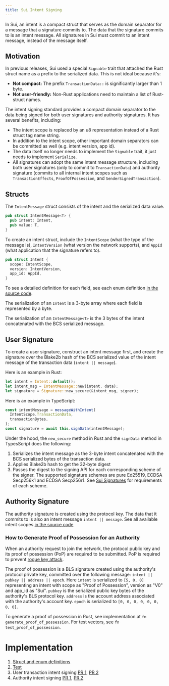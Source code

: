 ```yaml
---
title: Sui Intent Signing
---
```


In Sui, an intent is a compact struct that serves as the domain separator for a message that a signature commits to. The data that the signature commits to is an intent message. All signatures in Sui must commit to an intent message, instead of the message itself.

## Motivation

In previous releases, Sui used a special `Signable` trait that attached the Rust struct name as a prefix to the serialized data. This is not ideal because it's:
 * **Not compact:** The prefix `TransactionData::` is significantly larger than 1 byte.
 * **Not user-friendly:** Non-Rust applications need to maintain a list of Rust-struct names.

The intent signing standard provides a compact domain separator to the data being signed for both user signatures and authority signatures. It has several benefits, including:

 * The intent scope is replaced by an u8 representation instead of a Rust struct tag name string.
 * In addition to the intent scope, other important domain separators can be committed as well (e.g. intent version, app id).
 * The data itself no longer needs to implement the `Signable` trait, it just needs to implement `Serialize`.
 * All signatures can adopt the same intent message structure, including both user signatures (only to commit to `TransactionData`) and authority signature (commits to all internal intent scopes such as `TransactionEffects`, `ProofOfPossession`, and `SenderSignedTransaction`).

## Structs

The `IntentMessage` struct consists of the intent and the serialized data value.

```rust
pub struct IntentMessage<T> {
  pub intent: Intent,
  pub value: T,
}
```

To create an intent struct, include the `IntentScope` (what the type of the message is), `IntentVersion` (what version the network supports), and `AppId` (what application that the signature refers to).

```rust
pub struct Intent {
  scope: IntentScope,
  version: IntentVersion,
  app_id: AppId,
}
```

To see a detailed definition for each field, see each enum definition [in the source code](https://github.com/MystenLabs/sui/blob/0dc1a38f800fc2d8fabe11477fdef702058cf00d/crates/sui-types/src/intent.rs).

The serialization of an `Intent` is a 3-byte array where each field is represented by a byte.

The serialization of an `IntentMessage<T>` is the 3 bytes of the intent concatenated with the BCS serialized message.

## User Signature

To create a user signature, construct an intent message first, and create the signature over the Blake2b hash of the BCS serialized value of the intent message of the transaction data (`intent || message`).

Here is an example in Rust:

```rust
let intent = Intent::default();
let intent_msg = IntentMessage::new(intent, data);
let signature = Signature::new_secure(&intent_msg, signer);
```

Here is an example in TypeScript:

```typescript
const intentMessage = messageWithIntent(
  IntentScope.TransactionData,
  transactionBytes,
);
const signature = await this.signData(intentMessage);
```

Under the hood, the `new_secure` method in Rust and the `signData` method in TypesScript does the following: 
 1. Serializes the intent message as the 3-byte intent concatenated with the BCS serialized bytes of the transaction data. 
 1. Applies Blake2b hash to get the 32-byte digest
 1. Passes the digest to the signing API for each corresponding scheme of the signer. The supported signature schemes are pure Ed25519, ECDSA Secp256k1 and ECDSA Secp256r1. See [Sui Signatures](sui-signatures.md#signature-requirements) for requirements of each scheme. 

## Authority Signature

The authority signature is created using the protocol key. The data that it commits to is also an intent message `intent || message`. See all available intent scopes [in the source code](https://github.com/MystenLabs/sui/blob/0dc1a38f800fc2d8fabe11477fdef702058cf00d/crates/sui-types/src/intent.rs#L66)

### How to Generate Proof of Possession for an Authority

When an authority request to join the network, the protocol public key and its proof of possession (PoP) are required to be submitted. PoP is required to prevent [rogue key attack](https://crypto.stanford.edu/~dabo/pubs/papers/BLSmultisig.html).

The proof of possession is a BLS signature created using the authority's protocol private key, committed over the following message: `intent || pubkey || address || epoch`. Here `intent` is serialized to `[5, 0, 0]` representing an intent with scope as "Proof of Possession", version as "V0" and app_id as "Sui". `pubkey` is the serialized public key bytes of the authority's BLS protocol key. `address` is the account address associated with the authority's account key. `epoch` is serialized to `[0, 0, 0, 0, 0, 0, 0, 0]`. 

To generate a proof of possession in Rust, see implementation at `fn generate_proof_of_possession`. For test vectors, see `fn test_proof_of_possession`. 

# Implementation

1. [Struct and enum definitions](https://github.com/MystenLabs/sui/blob/0dc1a38f800fc2d8fabe11477fdef702058cf00d/crates/sui-types/src/intent.rs)
2. [Test](https://github.com/MystenLabs/sui/blob/d009e82fa35bda4f2b3e7a86a9529d36c32a8159/crates/sui-types/src/unit_tests/intent_tests.rs)
3. User transaction intent signing [PR 1](https://github.com/MystenLabs/sui/pull/6445), [PR 2](https://github.com/MystenLabs/sui/pull/8321)
4. Authority intent signing [PR 1](https://github.com/MystenLabs/sui/pull/8154), [PR 2](https://github.com/MystenLabs/sui/pull/8726)